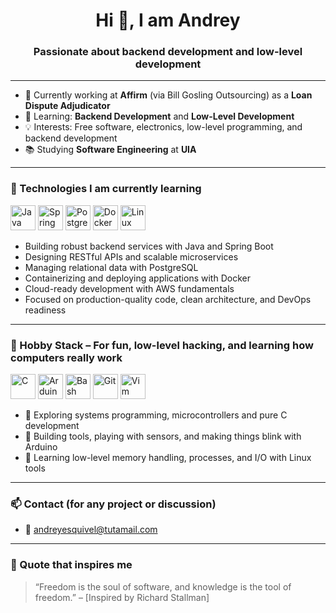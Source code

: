 <h1 align="center">Hi 👋, I am Andrey</h1>
<h3 align="center">Passionate about backend development and low-level development</h3>

---

- 🔭 Currently working at **Affirm** (via Bill Gosling Outsourcing) as a **Loan Dispute Adjudicator**
- 🌱 Learning: **Backend Development** and **Low-Level Development**
- 💡 Interests: Free software, electronics, low-level programming, and backend development
- 📚 Studying **Software Engineering** at **UIA**

---

### 🧰 Technologies I am currently learning

<p align="left">
  <img src="https://cdn.jsdelivr.net/gh/devicons/devicon/icons/java/java-original.svg" alt="Java" width="40" height="40"/>
  <img src="https://cdn.jsdelivr.net/gh/devicons/devicon/icons/spring/spring-original.svg" alt="Spring Boot" width="40" height="40"/>
  <img src="https://cdn.jsdelivr.net/gh/devicons/devicon/icons/postgresql/postgresql-original.svg" alt="PostgreSQL" width="40" height="40"/>
  <img src="https://cdn.jsdelivr.net/gh/devicons/devicon/icons/docker/docker-original.svg" alt="Docker" width="40" height="40"/>
  <img src="https://cdn.jsdelivr.net/gh/devicons/devicon/icons/linux/linux-original.svg" alt="Linux" width="40" height="40"/>
</p>

- Building robust backend services with Java and Spring Boot  
- Designing RESTful APIs and scalable microservices  
- Managing relational data with PostgreSQL  
- Containerizing and deploying applications with Docker  
- Cloud-ready development with AWS fundamentals  
- Focused on production-quality code, clean architecture, and DevOps readiness 

---

### 🧸 Hobby Stack – For fun, low-level hacking, and learning how computers really work

<p align="left">
  <img src="https://cdn.jsdelivr.net/gh/devicons/devicon/icons/c/c-original.svg" alt="C" width="40" height="40"/>
  <img src="https://cdn.jsdelivr.net/gh/devicons/devicon/icons/arduino/arduino-original.svg" alt="Arduino" width="40" height="40"/>
  <img src="https://cdn.jsdelivr.net/gh/devicons/devicon/icons/bash/bash-original.svg" alt="Bash" width="40" height="40"/>
  <img src="https://cdn.jsdelivr.net/gh/devicons/devicon/icons/git/git-original.svg" alt="Git" width="40" height="40"/>
  <img src="https://cdn.jsdelivr.net/gh/devicons/devicon/icons/vim/vim-original.svg" alt="Vim" width="40" height="40"/>
</p>

- 🎯 Exploring systems programming, microcontrollers and pure C development
- 🤖 Building tools, playing with sensors, and making things blink with Arduino
- 🧠 Learning low-level memory handling, processes, and I/O with Linux tools

---

### 📫 Contact (for any project or discussion) 

- 📧 andreyesquivel@tutamail.com  

---

### 🚀 Quote that inspires me
> “Freedom is the soul of software, and knowledge is the tool of freedom.” – [Inspired by Richard Stallman]
